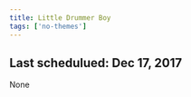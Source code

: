 ```yaml
---
title: Little Drummer Boy
tags: ['no-themes']
---
```


## Last schedulued: Dec 17, 2017          

None
